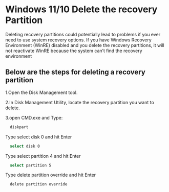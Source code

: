 
# Windows 11/10 Delete the recovery Partition

Deleting recovery partitions could potentially lead to problems if you ever need to use system recovery options. If you have Windows Recovery Environment (WinRE) disabled and you delete the recovery partitions, it will not reactivate WinRE because the system can’t find the recovery environment


## Below are the steps for deleting a recovery partition

1.Open the Disk Management tool.

2.In Disk Management Utility, locate the recovery partition you want to delete.

3.open CMD.exe and Type:


```bash
  diskpart
```
Type select disk 0 and hit Enter
```bash
  select disk 0
```
Type select partition 4 and hit Enter
```bash
  select partition 5
```
Type delete partition override and hit Enter
```bash
  delete partition override
```

    
